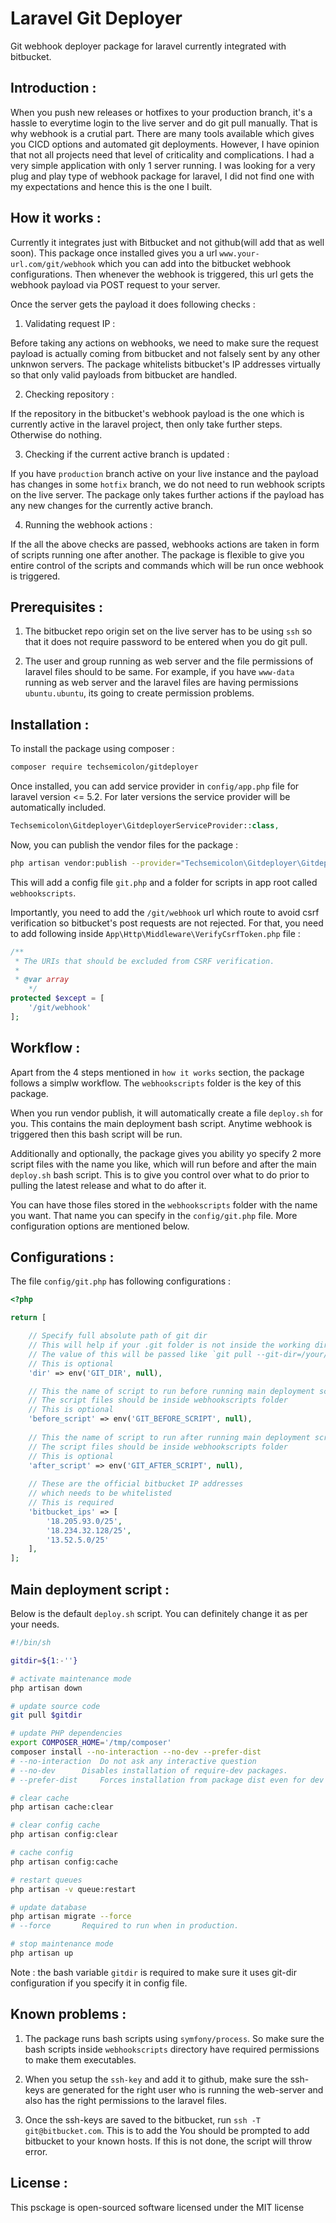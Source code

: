 # Laravel Git Deployer

Git webhook deployer package for laravel currently integrated with bitbucket.

## Introduction : 

When you push new releases or hotfixes to your production branch, it's a hassle to everytime login to the live server and do git pull manually. That is why webhook is a crutial part. There are many tools available which gives you CICD options and automated git deployments. However, I have opinion that not all projects need that level of criticality and complications. I had a very simple application with only 1 server running. I was looking for a very plug and play type of webhook package for laravel, I did not find one with my expectations and hence this is the one I built.

## How it works : 

Currently it integrates just with Bitbucket and not github(will add that as well soon). This package once installed gives you a url `www.your-url.com/git/webhook` which you can add into the bitbucket webhook configurations. Then whenever the webhook is triggered, this url gets the webhook payload via POST request to your server.

Once the server gets the payload it does following checks : 

1. Validating request IP :

Before taking any actions on webhooks, we need to make sure the request payload is actually coming from bitbucket and not falsely sent by any other unknwon servers. The package whitelists bitbucket's IP addresses virtually so that only valid payloads from bitbucket are handled.

2. Checking repository :

If the repository in the bitbucket's webhook payload is the one which is currently active in the laravel project, then only take further steps. Otherwise do nothing.

3. Checking if the current active branch is updated : 

If you have `production` branch active on your live instance and the payload has changes in some `hotfix` branch, we do not need to run webhook scripts on the live server. The package only takes further actions if the payload has any new changes for the currently active branch.

4. Running the webhook actions :

If the all the above checks are passed, webhooks actions are taken in form of scripts running one after another. The package is flexible to give you entire control of the scripts and commands which will be run once webhook is triggered.

## Prerequisites : 

1. The bitbucket repo origin set on the live server has to be using `ssh` so that it does not require password to be entered when you do git pull.

2. The user and group running as web server and the file permissions of laravel files should to be same. For example, if you have `www-data` running as web server and the laravel files are having permissions `ubuntu.ubuntu`, its going to create permission problems.

## Installation :

To install the package using composer : 

~~~bash
composer require techsemicolon/gitdeployer
~~~

Once installed, you can add service provider in `config/app.php` file for laravel version <= 5.2. For later versions the service provider will be automatically included.
~~~php
Techsemicolon\Gitdeployer\GitdeployerServiceProvider::class,
~~~

Now, you can publish the vendor files for the package :

~~~bash
php artisan vendor:publish --provider="Techsemicolon\Gitdeployer\GitdeployerServiceProvider"
~~~

This will add a config file `git.php` and a folder for scripts in app root called `webhookscripts`.

Importantly, you need to add the `/git/webhook` url which route to avoid csrf verification so bitbucket's post requests are not rejected. For that, you need to add following inside `App\Http\Middleware\VerifyCsrfToken.php` file : 

~~~php
/**
 * The URIs that should be excluded from CSRF verification.
 *
 * @var array
    */
protected $except = [
    '/git/webhook'
];
~~~

## Workflow : 

Apart from the 4 steps mentioned in `how it works` section, the package follows a simplw workflow. The `webhookscripts` folder is the key of this package.

When you run vendor publish, it will automatically create a file `deploy.sh` for you. This contains the main deployment bash script. Anytime webhook is triggered then this bash script will be run.

Additionally and optionally, the package gives you ability yo specify 2 more script files with the name you like, which will run before and after the main `deploy.sh` bash script. This is to give you control over what to do prior to pulling the latest release and what to do after it.

You can have those files stored in the `webhookscripts` folder with the name you want. That name you can specify in the `config/git.php` file. More configuration options are mentioned below.


## Configurations : 

The file `config/git.php` has following configurations : 

~~~php
<?php

return [

    // Specify full absolute path of git dir
    // This will help if your .git folder is not inside the working directory
    // The value of this will be passed like `git pull --git-dir=/your/path/repo.git`
    // This is optional
    'dir' => env('GIT_DIR', null),

    // This the name of script to run before running main deployment script
    // The script files should be inside webhookscripts folder
    // This is optional
    'before_script' => env('GIT_BEFORE_SCRIPT', null),
    
    // This the name of script to run after running main deployment script
    // The script files should be inside webhookscripts folder
    // This is optional
    'after_script' => env('GIT_AFTER_SCRIPT', null),
    
    // These are the official bitbucket IP addresses
    // which needs to be whitelisted
    // This is required
    'bitbucket_ips' => [
        '18.205.93.0/25',
        '18.234.32.128/25',
        '13.52.5.0/25'
    ],
];
~~~

## Main deployment script : 

Below is the default `deploy.sh` script. You can definitely change it as per your needs. 

~~~bash
#!/bin/sh

gitdir=${1:-''}

# activate maintenance mode
php artisan down

# update source code
git pull $gitdir

# update PHP dependencies
export COMPOSER_HOME='/tmp/composer'
composer install --no-interaction --no-dev --prefer-dist
# --no-interaction	Do not ask any interactive question
# --no-dev		Disables installation of require-dev packages.
# --prefer-dist		Forces installation from package dist even for dev versions.

# clear cache
php artisan cache:clear

# clear config cache
php artisan config:clear

# cache config 
php artisan config:cache

# restart queues 
php artisan -v queue:restart

# update database
php artisan migrate --force
# --force		Required to run when in production.

# stop maintenance mode
php artisan up
~~~

Note : the bash variable `gitdir` is required to make sure it uses git-dir configuration if you specify it in config file.

## Known problems : 

1. The package runs bash scripts using `symfony/process`. So make sure the bash scripts inside `webhookscripts` directory have required permissions to make them executables.

2. When you setup the `ssh-key` and add it to github, make sure the ssh-keys are generated for the right user who is running the web-server and also has the right permissions to the laravel files.

3. Once the ssh-keys are saved to the bitbucket, run `ssh -T git@bitbucket.com`. This is to add the You should be prompted to add bitbucket to your known hosts. If this is not done, the script will throw error.

## License : 

This psckage is open-sourced software licensed under the MIT license